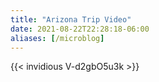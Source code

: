 ```yaml
---
title: "Arizona Trip Video"
date: 2021-08-22T22:28:18-06:00
aliases: [/microblog]
---
```

{{< invidious V-d2gbO5u3k >}}
